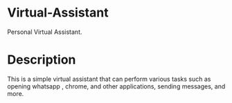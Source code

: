 # Virtual-Assistant
Personal Virtual Assistant.

# Description
This is a simple virtual assistant that can perform various tasks such as opening whatsapp , chrome, and other applications, sending messages, and more.


